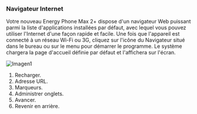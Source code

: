 ### Navigateur Internet

Votre nouveau Energy Phone Max 2+ dispose d'un navigateur Web puissant parmi la liste d'applications installées par défaut, avec lequel vous pouvez utiliser l'Internet d'une façon rapide et facile.
Une fois que l'appareil est connecté à un réseau Wi-Fi ou 3G, cliquez sur l'icône du Navigateur situé dans le bureau ou sur le menu pour démarrer le programme. Le système chargera la page d'accueil définie par défaut et l'affichera sur l'écran.

![Imagen1](http://static.energysistem.com/images/manuals/42499/56dd9ea12cba0.jpg)

1. Recharger.
2. Adresse URL.
3. Marqueurs.
4. Administrer onglets.
5. Avancer.
6. Revenir en arrière.
